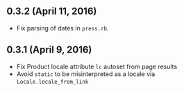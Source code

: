 ## 0.3.2 (April 11, 2016) ##

* Fix parsing of dates in `press.rb`.

## 0.3.1 (April 9, 2016) ##

*   Fix Product locale attribute `lc` autoset from page results
*   Avoid `static` to be misinterpreted as a locale via `Locale.locale_from_link`
